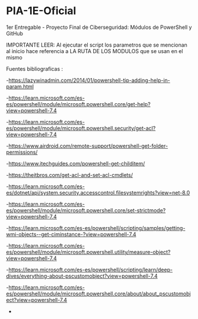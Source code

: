 # PIA-1E-Oficial
1er Entregable - Proyecto Final de Ciberseguridad: Módulos de PowerShell y GitHub 


IMPORTANTE LEER:
Al ejecutar el script los parametros que se mencionan al inicio hace referencia a 
LA RUTA DE LOS MODULOS que se usan en el mismo


Fuentes bibliograficas :

-https://lazywinadmin.com/2014/01/powershell-tip-adding-help-in-param.html

-https://learn.microsoft.com/es-es/powershell/module/microsoft.powershell.core/get-help?view=powershell-7.4

-https://learn.microsoft.com/es-es/powershell/module/microsoft.powershell.security/get-acl?view=powershell-7.4

-https://www.airdroid.com/remote-support/powershell-get-folder-permissions/

-https://www.itechguides.com/powershell-get-childitem/

-https://theitbros.com/get-acl-and-set-acl-cmdlets/

-https://learn.microsoft.com/es-es/dotnet/api/system.security.accesscontrol.filesystemrights?view=net-8.0

-https://learn.microsoft.com/es-es/powershell/module/microsoft.powershell.core/set-strictmode?view=powershell-7.4

-https://learn.microsoft.com/es-es/powershell/scripting/samples/getting-wmi-objects--get-ciminstance-?view=powershell-7.4

-https://learn.microsoft.com/es-es/powershell/module/microsoft.powershell.utility/measure-object?view=powershell-7.4

-https://learn.microsoft.com/es-es/powershell/scripting/learn/deep-dives/everything-about-pscustomobject?view=powershell-7.4

-https://learn.microsoft.com/es-es/powershell/module/microsoft.powershell.core/about/about_pscustomobject?view=powershell-7.4

-
